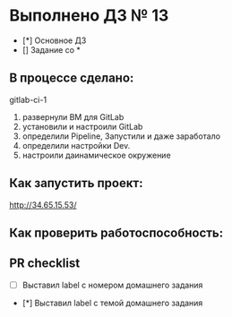 # Выполнено ДЗ № 13

 - [*] Основное ДЗ
 - [] Задание со *

## В процессе сделано:
gitlab-ci-1

1) развернули ВМ для GitLab
2) установили и настроили GitLab
3) определили Pipeline, Запустили и даже заработало
4) определили настройки Dev.
5) настроили даинамическое окружение


## Как запустить проект:

http://34.65.15.53/

## Как проверить работоспособность:

## PR checklist
 - [ ] Выставил label с номером домашнего задания
 - [*] Выставил label с темой домашнего задания
